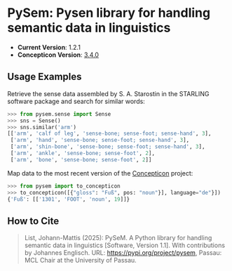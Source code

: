 # PySem: Pysen library for handling semantic data in linguistics

* **Current Version**: 1.2.1
* **Concepticon Version**: [3.4.0](https://doi.org/10.5281/zenodo.14923561)
 
## Usage Examples

Retrieve the sense data assembled by S. A. Starostin in the STARLING software package and search for similar words:

```python
>>> from pysem.sense import Sense
>>> sns = Sense()
>>> sns.similar('arm')
[['arm', 'calf of leg', 'sense-bone; sense-foot; sense-hand', 3],
 ['arm', 'hand', 'sense-bone; sense-foot; sense-hand', 3],
 ['arm', 'shin-bone', 'sense-bone; sense-foot; sense-hand', 3],
 ['arm', 'ankle', 'sense-bone; sense-foot', 2],
 ['arm', 'bone', 'sense-bone; sense-foot', 2]]
```

Map data to the most recent version of the [Concepticon](https://concepticon.clld.org) project:

```python
>>> from pysem import to_concepticon
>>> to_concepticon([{"gloss": "Fuß", pos: "noun"}], language="de"}])
{'Fuß': [['1301', 'FOOT', 'noun', 19]]}
```

## How to Cite

> List, Johann-Mattis (2025): PySeM. A Python library for handling semantic data in linguistics [Software, Version 1.1]. With contributions by Johannes Englisch. URL: https://pypi.org/project/pysem, Passau: MCL Chair at the University of Passau.
